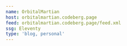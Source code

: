 ```yaml
---
name: OrbitalMartian
host: orbitalmartian.codeberg.page
feed: orbitalmartian.codeberg.page/feed.xml
ssg: Eleventy
type: 'blog, personal'
---
```

